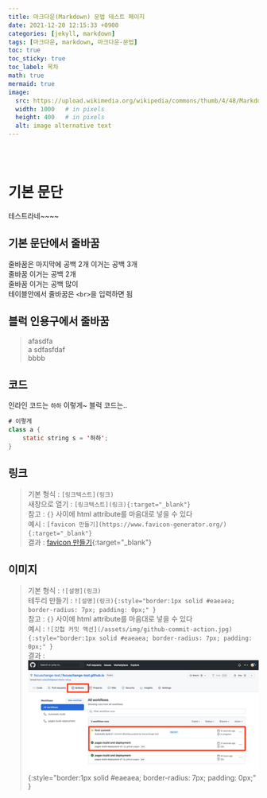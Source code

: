 ```yaml
---
title: 마크다운(Markdown) 문법 테스트 페이지
date: 2021-12-20 12:15:33 +0900
categories: [jekyll, markdown]
tags: [마크다운, markdown, 마크다운-문법]
toc: true
toc_sticky: true
toc_label: 목차
math: true
mermaid: true
image:
  src: https://upload.wikimedia.org/wikipedia/commons/thumb/4/48/Markdown-mark.svg/1200px-Markdown-mark.svg.png
  width: 1000   # in pixels
  height: 400   # in pixels
  alt: image alternative text
---
```


<br>
<div class="card">
<script async src="https://pagead2.googlesyndication.com/pagead/js/adsbygoogle.js?client=ca-pub-8993100314477491"
     crossorigin="anonymous"></script>
<ins class="adsbygoogle"
     style="display:block; text-align:center;"
     data-ad-layout="in-article"
     data-ad-format="fluid"
     data-ad-client="ca-pub-8993100314477491"
     data-ad-slot="6115278830"></ins>
<script>
     (adsbygoogle = window.adsbygoogle || []).push({});
</script>
</div>
<br>

# 기본 문단

테스트라네~~~~  

## 기본 문단에서 줄바꿈

줄바꿈은 마지막에 공백 2개 이거는 공백 3개   
줄바꿈 이거는 공백 2개  
줄바꿈 이거는 공백 많이          
테이블안에서 줄바꿈은 `<br>`을 입력하면 됨    


## 블럭 인용구에서 줄바꿈

> afasdfa\
> a sdfasfdaf\
> bbbb 

## 코드
인라인 코드는 `하하` 이렇게~
블럭 코드는..

```java
# 이렇게
class a {
	static string s = '하하';
}
```

## 링크
> 기본 형식 : ``[링크텍스트](링크)``\
> 새창으로 열기 : `[링크텍스트](링크){:target="_blank"}`\
> 참고 : `{}` 사이에 html attribute를 마음대로 넣을 수 있다\
> 예시 : `[favicon 만들기](https://www.favicon-generator.org/){:target="_blank"}`\
> 결과 : [favicon 만들기](https://www.favicon-generator.org/){:target="_blank"}

## 이미지
> 기본 형식 : `![설명](링크)`\
> 테두리 만들기 : `![설명](링크){:style="border:1px solid #eaeaea; border-radius: 7px; padding: 0px;" }`\
> 참고 : `{}` 사이에 html attribute를 마음대로 넣을 수 있다\
> 예시 : `![깃헙 커밋 액션](/assets/img/github-commit-action.jpg){:style="border:1px solid #eaeaea; border-radius: 7px; padding: 0px;" }`\
> 결과 : ![깃헙 커밋 액션](/assets/img/github-commit-action.jpg){:style="border:1px solid #eaeaea; border-radius: 7px; padding: 0px;" }





